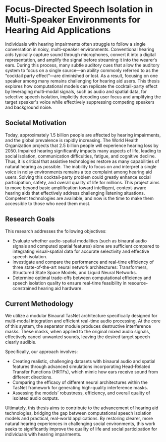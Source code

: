 # Focus-Directed Speech Isolation in Multi-Speaker Environments for Hearing Aid Applications
Individuals with hearing impairments often struggle to follow a single conversation in noisy, multi-speaker environments. Conventional hearing aids typically capture sound through microphones, convert it into a digital representation, and amplify the signal before streaming it into the wearer’s ears. During this process, many subtle auditory cues that allow the auditory system to focus on a single source—an ability commonly referred to as the “cocktail party effect”—are diminished or lost. As a result, focusing on one speaker among many remains challenging for hearing aid users. This thesis explores how computational models can replicate the cocktail-party effect by leveraging multi-modal signals, such as audio and spatial data, for selective speech isolation, implicitly decoding user focus and amplifying the target speaker's voice while effectively suppressing competing speakers and background noise.

## Societal Motivation
Today, approximately 1.5 billion people are affected by hearing impairments, and the global prevalence is rapidly increasing. The World Health Organization projects that 2.5 billion people will experience hearing loss by 2050. Impaired hearing significantly impacts many aspects of life, leading to social isolation, communication difficulties, fatigue, and cognitive decline. Thus, it is critical that assistive technologies restore as many capabilities of natural hearing as possible. The inability to focus on and interpret a single voice in noisy environments remains a top complaint among hearing aid users. Solving this cocktail-party problem could greatly enhance social participation, safety, and overall quality of life for millions. This project aims to move beyond basic amplification toward intelligent, context-aware hearing aids that effectively address challenging listening situations. Competent technologies are available, and now is the time to make them accessible to those who need them most.

## Research Goals
This research addresses the following objectives:

+ Evaluate whether audio-spatial modalities (such as binaural audio signals and computed spatial features) alone are sufficient compared to integrating visual-spatial data for accurate selectivity and effective speech isolation.
+ Investigate and compare the performance and real-time efficiency of three state-of-the-art neural network architectures: Transformers, Structured State Space Models, and Liquid Neural Networks.
+ Determine optimal trade-offs between computational efficiency and speech isolation quality to ensure real-time feasibility in resource-constrained hearing aid hardware.

## Current Methodology

We utilize a modular Binaural TasNet architecture specifically designed for multi-modal integration and efficient real-time audio processing. At the core of this system, the separator module produces destructive interference masks. These masks, when applied to the original mixed audio signals, effectively cancel unwanted sounds, leaving the desired target speech clearly audible.

Specifically, our approach involves:
+ Creating realistic, challenging datasets with binaural audio and spatial features through advanced simulations incorporating Head-Related Transfer Functions (HRTFs), which mimic how ears receive sound from different directions.
+ Comparing the efficacy of different neural architectures within the TasNet framework for generating high-quality interference masks.
+ Assessing the models’ robustness, efficiency, and overall quality of isolated audio outputs.

Ultimately, this thesis aims to contribute to the advancement of hearing aid technologies, bridging the gap between computational speech isolation models and practical, real-world applications. By restoring clearer, more natural hearing experiences in challenging social environments, this work seeks to significantly improve the quality of life and social participation for individuals with hearing impairments.

